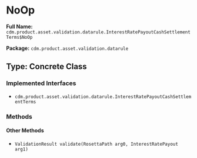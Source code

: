 # NoOp

**Full Name:** `cdm.product.asset.validation.datarule.InterestRatePayoutCashSettlementTerms$NoOp`

**Package:** `cdm.product.asset.validation.datarule`

## Type: Concrete Class

### Implemented Interfaces

- `cdm.product.asset.validation.datarule.InterestRatePayoutCashSettlementTerms`

### Methods

#### Other Methods

- `ValidationResult validate(RosettaPath arg0, InterestRatePayout arg1)`

